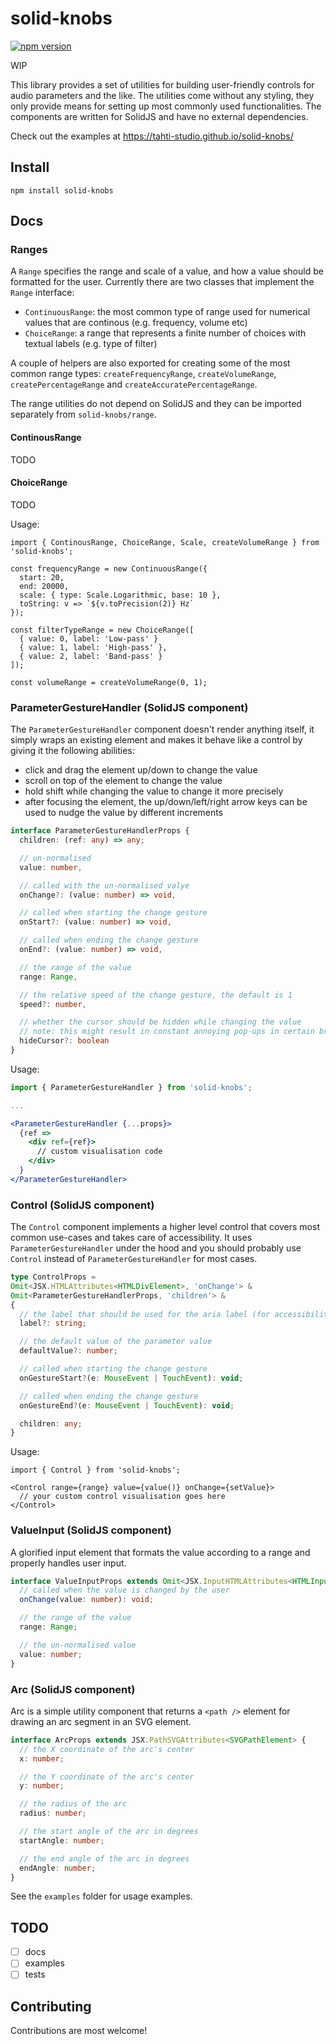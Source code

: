 # solid-knobs

[![npm version](https://badge.fury.io/js/solid-knobs.svg)](https://badge.fury.io/js/solid-knobs)

WIP

This library provides a set of utilities for building user-friendly controls for audio parameters and the like. The utilities come without any styling, they only provide means for setting up most commonly used functionalities. The components are written for SolidJS and have no external dependencies. 

Check out the examples at https://tahti-studio.github.io/solid-knobs/

## Install
`npm install solid-knobs`

## Docs

### Ranges

A `Range` specifies the range and scale of a value, and how a value should be formatted for the user. Currently there are two classes that implement the `Range` interface:

- `ContinuousRange`: the most common type of range used for numerical values that are continous (e.g. frequency, volume etc)
- `ChoiceRange`: a range that represents a finite number of choices with textual labels (e.g. type of filter)

A couple of helpers are also exported for creating some of the most common range types: `createFrequencyRange`, `createVolumeRange`, `createPercentageRange` and `createAccuratePercentageRange`.

The range utilities do not depend on SolidJS and they can be imported separately from `solid-knobs/range`.

#### ContinousRange

TODO

#### ChoiceRange

TODO

Usage:
```tsx
import { ContinousRange, ChoiceRange, Scale, createVolumeRange } from 'solid-knobs';

const frequencyRange = new ContinuousRange({
  start: 20,
  end: 20000,
  scale: { type: Scale.Logarithmic, base: 10 },
  toString: v => `${v.toPrecision(2)} Hz`
});

const filterTypeRange = new ChoiceRange([
  { value: 0, label: 'Low-pass' }
  { value: 1, label: 'High-pass' },
  { value: 2, label: 'Band-pass' }
]);

const volumeRange = createVolumeRange(0, 1);

```

### ParameterGestureHandler (SolidJS component)

The `ParameterGestureHandler` component doesn't render anything itself, it simply wraps an existing element and makes it behave like a control by giving it the following abilities:

- click and drag the element up/down to change the value
- scroll on top of the element to change the value
- hold shift while changing the value to change it more precisely
- after focusing the element, the up/down/left/right arrow keys can be used to nudge the value by different increments

```ts
interface ParameterGestureHandlerProps {
  children: (ref: any) => any;

  // un-normalised
  value: number,

  // called with the un-normalised valye
  onChange?: (value: number) => void,

  // called when starting the change gesture
  onStart?: (value: number) => void,

  // called when ending the change gesture
  onEnd?: (value: number) => void,

  // the range of the value
  range: Range,

  // the relative speed of the change gesture, the default is 1
  speed?: number,

  // whether the cursor should be hidden while changing the value
  // note: this might result in constant annoying pop-ups in certain browsers
  hideCursor?: boolean
}
```

Usage:
```jsx
import { ParameterGestureHandler } from 'solid-knobs';

...

<ParameterGestureHandler {...props}>
  {ref =>
    <div ref={ref}>
      // custom visualisation code
    </div>
  }
</ParameterGestureHandler>
```

### Control (SolidJS component)

The `Control` component implements a higher level control that covers most common use-cases and takes care of accessibility. It uses `ParameterGestureHandler` under the hood and you should probably use `Control` instead of `ParameterGestureHandler` for most cases.

```ts
type ControlProps =
Omit<JSX.HTMLAttributes<HTMLDivElement>, 'onChange'> &
Omit<ParameterGestureHandlerProps, 'children'> &
{
  // the label that should be used for the aria label (for accessibility)
  label?: string;

  // the default value of the parameter value
  defaultValue?: number;

  // called when starting the change gesture
  onGestureStart?(e: MouseEvent | TouchEvent): void;

  // called when ending the change gesture
  onGestureEnd?(e: MouseEvent | TouchEvent): void;

  children: any;
}
```

Usage:
```tsx
import { Control } from 'solid-knobs';

<Control range={range} value={value()} onChange={setValue}>
  // your custom control visualisation goes here
</Control>
```

### ValueInput (SolidJS component)

A glorified input element that formats the value according to a range and properly handles user input.

```ts
interface ValueInputProps extends Omit<JSX.InputHTMLAttributes<HTMLInputElement>, 'onChange' | 'value'> {
  // called when the value is changed by the user
  onChange(value: number): void;

  // the range of the value
  range: Range;

  // the un-normalised value
  value: number;
}
```

### Arc (SolidJS component)

Arc is a simple utility component that returns a `<path />` element for drawing an arc segment in an SVG element.

```ts
interface ArcProps extends JSX.PathSVGAttributes<SVGPathElement> {
  // the X coordinate of the arc's center
  x: number;

  // the Y coordinate of the arc's center
  y: number;

  // the radius of the arc
  radius: number;

  // the start angle of the arc in degrees
  startAngle: number;

  // the end angle of the arc in degrees
  endAngle: number;
}
```

See the `examples` folder for usage examples.

## TODO
- [ ] docs
- [ ] examples
- [ ] tests

## Contributing

Contributions are most welcome!
